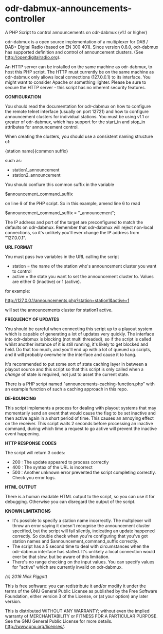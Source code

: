 # odr-dabmux-announcements-controller
A PHP Script to control announcements on odr-dabmux (v1.1 or higher)

odr-dabmux is a open source implementation of a multiplexer for DAB / DAB+ Digital Radio (based on EN 300 401). Since version 0.8.0,
odr-dabmux has supported definition and control of announcement clusters. (See http://opendigitalradio.org).

An HTTP server can be installed on the same machine as odr-dabmux, to host this PHP script. The HTTP must currently be on the same
machine as odr-dabmux only allows local connections (127.0.0.1) to its interface. You might want to consider Apache or something
lighter. Please be sure to secure the HTTP server - this script has no inherent security features.

**CONFIGURATION**

You should read the documentation for odr-dabmux on how to configure the remote telnet interface (usually on port 12721) and how to
configure announcement clusters for individual stations. You must be using v1.1 or greater of odr-dabmux, which has support for the
start_in and stop_in attributes for announcement control.

When creating the clusters, you should use a consistent naming structure of:

  {station name}{common suffix}

such as:

  * station1_announcement
  * station2_announcement

You should confiure this common suffix in the variable

  $announcement_command_suffix

on line 6 of the PHP script. So in this example, amend line 6 to read

  $announcement_command_suffix = "_announcement";
  
The IP address and port of the target are preconfigured to match the defaults on odr-dabmux. Remember that odr-dabmux will reject
non-local connections, so it's unlikely you'll ever change the IP address from "127.0.0.1".

**URL FORMAT**

You must pass two variables in the URL calling the script

  * station = the name of the station who's announcement cluster you want to control
  * active = the state you want to set the announcement cluster to. Values are either 0 (inactive) or 1 (active).
  
for example:

  http://127.0.0.1/announcements.php?station=station1&active=1

will set the announcements cluster for station1 active.

**FREQUENCY OF UPDATES**

You should be careful when connecting this script up to a playout system which is capable of generating a lot of updates very quickly.
The interface into odr-dabmux is blocking (not multi threaded), so if the script is called whilst another instance of it is still
running, it's likely to get blocked and held. Do that too much, and you'll end up with a lot of queued up scripts, and it will
probably overwhelm the interface and cause it to hang.

It's recommended to put some sort of state caching layer in between a playout source and this script so that this script is only
called when a *change* of state is required, not just to asset the current state.

There is a PHP script named "announcements-caching-function.php" with an example function of such a caching approach in this repo. 

**DE-BOUNCING**

This script implements a process for dealing with playout systems that may momentarily send an event that would cause the flag to
be set inactive and then active again in a short period of time. This causes an annoying effect on the receiver. This script
waits 2 seconds before processing an inactive command, during which time a request to go active will prevent the inactive event
happening.

**HTTP RESPONSE CODES**

The script will return 3 codes:
  * 200 : The update appeared to process correctly
  * 400 : The syntax of the URL is incorrect
  * 500 : Another unknown error prevented the script completing correctly. Check you error logs.
  
**HTML OUTPUT**

There is a human readable HTML output to the script, so you can use it for debugging. Otherwise you can disregard the output of
the script.

**KNOWN LIMITATIONS**

* It's possible to specify a station name incorrectly. The multplexer will throw an error saying it doesn't recognise the
  announcement cluster specified, but the script will fail silently, indicating an update happened correctly. So double
  check when you're configuring that you've got station names and $announcement_command_suffix correctly.
* The script has a 5 second time to deal with circumstances when the odr-dabmux interface has stalled. It's unlikely a local
  connection would ever be that slow, but be aware of this limitation.
* There's no range checking on the input values. You can specify values for "active" which are currently invalid on odr-dabmux.

_(c) 2016 Nick Piggott_

This is free software: you can redistribute it and/or modify
it under the terms of the GNU General Public License as
published by the Free Software Foundation, either version 3 of the
License, or (at your option) any later version.

This is distributed WITHOUT ANY WARRANTY; without even the implied
warranty of MERCHANTABILITY or FITNESS FOR A PARTICULAR PURPOSE.
See the GNU General Public License for more details.
<http://www.gnu.org/licenses/>.
